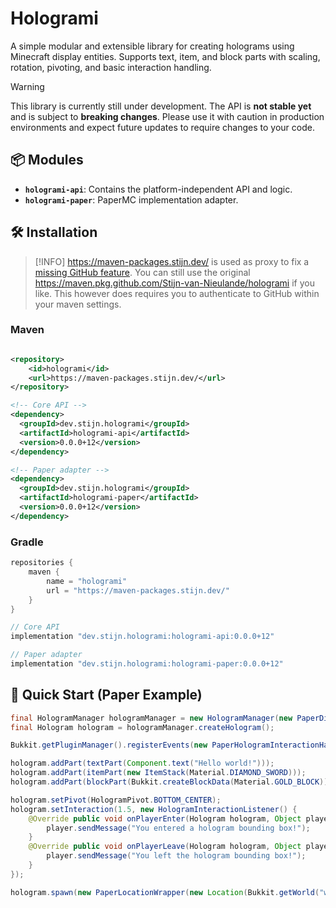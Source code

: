 # Hologrami

A simple modular and extensible library for creating holograms using Minecraft display entities.
Supports text, item, and block parts with scaling, rotation, pivoting, and basic interaction handling.

> [!WARNING]
> This library is currently still under development. The API is **not stable yet** and is subject to **breaking changes**. Please use it with caution in production environments and expect future updates to require changes to your code.

## 📦 Modules

- **`hologrami-api`**: Contains the platform-independent API and logic.
- **`hologrami-paper`**: PaperMC implementation adapter.

## 🛠 Installation

> [!INFO]
> https://maven-packages.stijn.dev/ is used as proxy to fix a [missing GitHub feature](https://github.com/orgs/community/discussions/26634). You can still use the original https://maven.pkg.github.com/Stijn-van-Nieulande/hologrami if you like. This however does requires you to authenticate to GitHub within your maven settings.

### Maven

```xml

<repository>
    <id>hologrami</id>
    <url>https://maven-packages.stijn.dev/</url>
</repository>
```

```xml
<!-- Core API -->
<dependency>
  <groupId>dev.stijn.hologrami</groupId>
  <artifactId>hologrami-api</artifactId>
  <version>0.0.0+12</version>
</dependency>

<!-- Paper adapter -->
<dependency>
  <groupId>dev.stijn.hologrami</groupId>
  <artifactId>hologrami-paper</artifactId>
  <version>0.0.0+12</version>
</dependency>
```

### Gradle

```groovy
repositories {
    maven {
        name = "hologrami"
        url = "https://maven-packages.stijn.dev/"
    }
}
```

```groovy
// Core API
implementation "dev.stijn.hologrami:hologrami-api:0.0.0+12"

// Paper adapter
implementation "dev.stijn.hologrami:hologrami-paper:0.0.0+12"
```

## 🚀 Quick Start (Paper Example)

```java
final HologramManager hologramManager = new HologramManager(new PaperDisplayFactory());
final Hologram hologram = hologramManager.createHologram();

Bukkit.getPluginManager().registerEvents(new PaperHologramInteractionHandler(hologramManager), plugin);

hologram.addPart(textPart(Component.text("Hello world!")));
hologram.addPart(itemPart(new ItemStack(Material.DIAMOND_SWORD)));
hologram.addPart(blockPart(Bukkit.createBlockData(Material.GOLD_BLOCK)));

hologram.setPivot(HologramPivot.BOTTOM_CENTER);
hologram.setInteraction(1.5, new HologramInteractionListener() {
    @Override public void onPlayerEnter(Hologram hologram, Object player) {
        player.sendMessage("You entered a hologram bounding box!");
    }
    @Override public void onPlayerLeave(Hologram hologram, Object player) {
        player.sendMessage("You left the hologram bounding box!");
    }
});

hologram.spawn(new PaperLocationWrapper(new Location(Bukkit.getWorld("world"), 0, 65, 0)), false);
```
